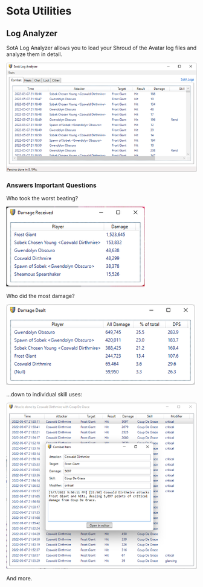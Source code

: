 # Sota Utilities

## Log Analyzer

SotA Log Analyzer allows you to load your Shroud of the Avatar log files and analyze them in detail.

![Overview](SotA/SotaLogAnalyzer/screenshots/overview.png)

### Answers Important Questions

Who took the worst beating?

![Damage statistics](SotA/SotaLogAnalyzer/screenshots/damage_received.png)

Who did the most damage?

![Damage statistics](SotA/SotaLogAnalyzer/screenshots/damage_dealt.png)

...down to individual skill uses:

![Skill uses](SotA/SotaLogAnalyzer/screenshots/skill_uses.png)

And more.
